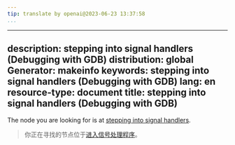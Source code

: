 ```yaml
---
tip: translate by openai@2023-06-23 13:37:58
...
```

---
description: stepping into signal handlers (Debugging with GDB)
distribution: global
Generator: makeinfo
keywords: stepping into signal handlers (Debugging with GDB)
lang: en
resource-type: document
title: stepping into signal handlers (Debugging with GDB)
---------------------------------------------------------

The node you are looking for is at [stepping into signal handlers](Signals.html#stepping-into-signal-handlers).

> 你正在寻找的节点位于[进入信号处理程序](Signals.html#stepping-into-signal-handlers)。
